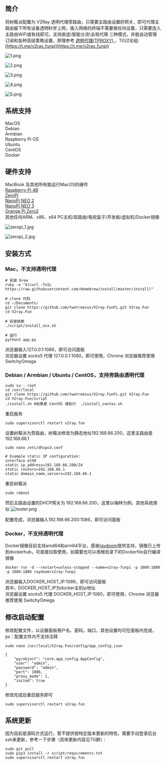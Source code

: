 ## 简介

将树莓派配置为 V2Ray 透明代理旁路由，只需要主路由设置好网关，即可代理主路由器下所有设备透明科学上网，接入网络的终端不需要做任何设置，只需要连入主路由WiFi或有线即可。支持直连\智能分流\全局代理 三种模式，并能自动管理订阅和各种高级策略设置，原理参考 [透明代理(TPROXY)
](https://guide.v2fly.org/app/tproxy.html)，TG讨论组:[https://t.me/v2ray_funpi](https://t.me/v2ray_funpi)

![1.png](pic/1.png)  

![2.png](pic/2.png)  

![3.png](pic/3.png)  

![4.png](pic/4.png)  

![5.png](pic/5.png)  

## 系统支持
MacOS  
Debian  
Armbian  
Raspberry Pi OS  
Ubuntu  
CentOS  
Docker  

## 硬件支持
MacBook 及其他所有能运行MacOS的硬件  
[Raspberry Pi 4B](https://www.raspberrypi.com/products/raspberry-pi-4-model-b)  
[ZeroPi](https://wiki.friendlyelec.com/wiki/index.php/ZeroPi)  
[NanoPi NEO 2](https://wiki.friendlyelec.com/wiki/index.php/NanoPi_NEO2)  
[NanoPi NEO 3](https://wiki.friendlyelec.com/wiki/index.php/NanoPi_NEO3)  
[Orange Pi Zero2](http://www.orangepi.cn/Orange%20Pi%20Zero2/index_cn.html)  
其他任何ARM、x86、x64 PC主机/软路由/电视盒子/开发板/虚拟机/Docker镜像  

![zeropi_1.jpg](pic/zeropi_1.jpg)  

![zeropi_2.jpg](pic/zeropi_2.jpg)  

## 安装方式
### Mac，不支持透明代理
```
# 安装 brew
ruby -e "$(curl -fsSL https://raw.githubusercontent.com/Homebrew/install/master/install)"

# clone 代码
cd ~/Documents/
git clone https://github.com/twotreesus/V2ray.FunPi.git V2ray.Fun
cd V2ray.Fun

# 安装依赖
./script/install_osx.sh

# 运行
python3 app.py

```
浏览器输入127.0.0.1:1086，即可访问面板  
浏览器设置 socks5 代理 127.0.0.1:1080，即可使用，Chrome 浏览器推荐使用 SwitchyOmega

### Debian / Armbian / Ubuntu / CentOS，支持旁路由透明代理
```
sudo su - root
cd /usr/local
git clone https://github.com/twotreesus/V2ray.FunPi.git V2ray.Fun
cd V2ray.Fun/script
./install.sh #如果是 CentOS 请执行  ./install_centos.sh
```

重启服务
```
sudo supervisorctl restart v2ray.fun
```

设置树莓派为旁路由，树莓派修改为静态地址192.168.66.200，这里主路由是192.168.66.1
```
sudo nano /etc/dhcpcd.conf

# Example static IP configuration:
interface eth0
static ip_address=192.168.66.200/24
static routers=192.168.66.1
static domain_name_servers=192.168.66.1
```

重启树莓派
```
sudo reboot
```

然后主路由设置的DHCP网关为 192.168.66.200，这里以梅林为例，其他系统类似
![router.png](pic/router.png)

配置完成，浏览器输入192.168.66.200:1086，即可访问面板

### Docker，不支持透明代理
Docker镜像目前支持amd64和arm64平台，感谢[raydoom](https://github.com/raydoom)提供支持，镜像已上传到dockerhub，可直接拉取使用，如需要也可以用根目录下的Dockerfile自行编译镜像

```
docker run -d --restart=unless-stopped --name=v2ray-funpi -p 1080:1080 -p 1086:1086 raydoom/v2ray-funpi
```

浏览器输入DOCKER_HOST_IP:1086，即可访问面板  
其中，DOCKER_HOST_IP为docker主机ip地址  
浏览器设置 socks5 代理 DOCKER_HOST_IP:1080，即可使用，Chrome 浏览器推荐使用 SwitchyOmega  

## 修改启动配置
修改配置文件，以设置面板用户名、密码，端口，其他设置均可在面板内完成，ps：配置文件内不支持注释

```
sudo nano /usr/local/V2ray.Fun/config/app_config.json

{
    "py/object": "core.app_config.AppConfig",
    "user": "admin",
    "password": "admin",
    "port": 1086,
    "proxy_mode": 1,
    "inited": true
}
```

修改完成后重启服务即可
```
sudo supervisorctl restart v2ray.fun
```

## 系统更新
因为目前是源码方式运行，暂不提供按特定版本更新的特性，需要手动登录后台ssh来更新，参考一下步骤（具体更新内容见TG群）：

```
sudo git pull
sudo pip3 install -r script/requirements.txt
sudo supervisorctl restart v2ray.fun
```
